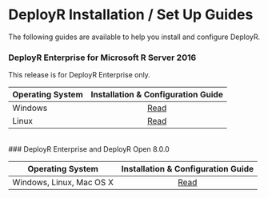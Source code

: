# DeployR Installation / Set Up Guides

The following guides are available to help you install and configure DeployR.

### DeployR Enterprise for Microsoft R Server 2016

This release is for DeployR Enterprise only.

|Operating System        |Installation & Configuration Guide|
|------------------------|:----------------:|
|Windows                 |[Read](deployr-install-on-windows.md)|
|Linux                   |[Read](deployr-install-on-linux.md)|


<br />
### DeployR Enterprise and DeployR Open 8.0.0

|Operating System        |Installation & Configuration Guide|
|------------------------|:----------------:|
|Windows, Linux, Mac OS X|[Read](deployr-installing-configuring.md)|
